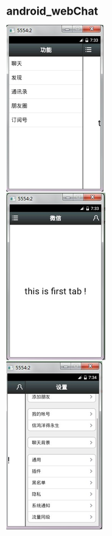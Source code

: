 # android_webChat
![image](https://github.com/dongxiaobing/android_webChat/blob/master/pic/webchat1.jpg)
![image](https://github.com/dongxiaobing/android_webChat/blob/master/pic/webchat2.jpg)
![image](https://github.com/dongxiaobing/android_webChat/blob/master/pic/webchat3.jpg)
